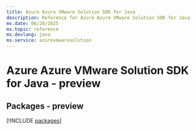 ```yaml
---
title: Azure Azure VMware Solution SDK for Java
description: Reference for Azure Azure VMware Solution SDK for Java
ms.date: 06/20/2025
ms.topic: reference
ms.devlang: java
ms.service: azurevmwaresolution
---
```

# Azure Azure VMware Solution SDK for Java - preview
## Packages - preview
[!INCLUDE [packages](azure-vmware-solution-index.md)]